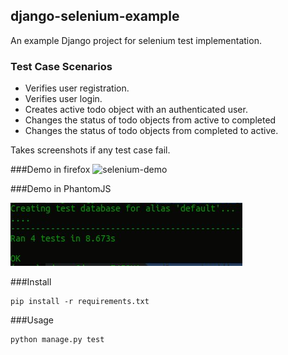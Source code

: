 ## django-selenium-example

An example Django project for selenium test implementation. 

### Test Case Scenarios
* Verifies user registration.
* Verifies user login.
* Creates active todo object with an authenticated user.
* Changes the status of todo objects from active to completed
* Changes the status of todo objects from completed to active.

Takes screenshots if any test case fail.

###Demo in firefox 
![selenium-demo](https://github.com/erdem/django-selenium-example/blob/master/demo.gif?raw=true)

###Demo in PhantomJS

![selenium-demo-phantom](https://github.com/jamesperes/django-selenium-example/blob/master/phantomjs.jpg?raw=true)

###Install 

    pip install -r requirements.txt

###Usage

    python manage.py test

